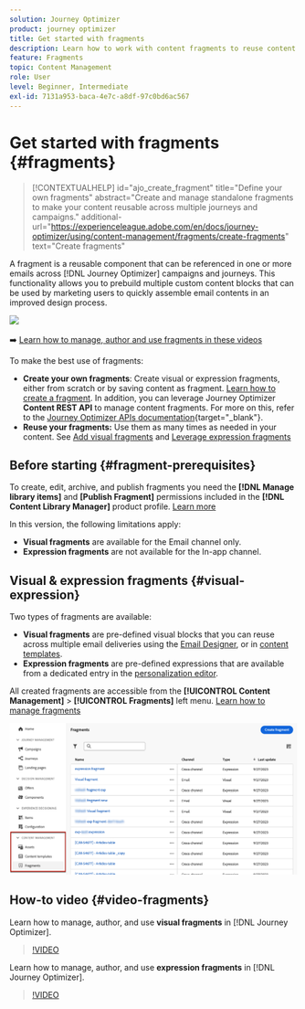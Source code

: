 ```yaml
---
solution: Journey Optimizer
product: journey optimizer
title: Get started with fragments
description: Learn how to work with content fragments to reuse content in Journey Optimizer campaigns and journeys
feature: Fragments
topic: Content Management
role: User
level: Beginner, Intermediate
exl-id: 7131a953-baca-4e7c-a8df-97c0bd6ac567
---
```

# Get started with fragments {#fragments}
 
>[!CONTEXTUALHELP] 
>id="ajo_create_fragment"
>title="Define your own fragments"
>abstract="Create and manage standalone fragments to make your content reusable across multiple journeys and campaigns."
>additional-url="https://experienceleague.adobe.com/en/docs/journey-optimizer/using/content-management/fragments/create-fragments" text="Create fragments"

A fragment is a reusable component that can be referenced in one or more emails across [!DNL Journey Optimizer] campaigns and journeys. This functionality allows you to prebuild multiple custom content blocks that can be used by marketing users to quickly assemble email contents in an improved design process.

![](../rn/assets/do-not-localize/fragments.gif)

➡️ [Learn how to manage, author and use fragments in these videos](#video-fragments)

To make the best use of fragments:

* **Create your own fragments**: Create visual or expression fragments, either from scratch or by saving content as fragment. [Learn how to create a fragment](#create-fragments). In addition, you can leverage Journey Optimizer **Content REST API** to manage content fragments. For more on this, refer to the [Journey Optimizer APIs documentation](https://developer.adobe.com/journey-optimizer-apis/references/content/){target="_blank"}.
* **Reuse your fragments:** Use them as many times as needed in your content. See [Add visual fragments](../email/use-visual-fragments.md) and [Leverage expression fragments](../personalization/use-expression-fragments.md)

## Before starting {#fragment-prerequisites}

To create, edit, archive, and publish fragments you need the **[!DNL Manage library items]** and **[Publish Fragment]** permissions included in the **[!DNL Content Library Manager]** product profile. [Learn more](../administration/ootb-product-profiles.md#content-library-manager)

In this version, the following limitations apply:

* **Visual fragments** are available for the Email channel only.
* **Expression fragments** are not available for the In-app channel.

## Visual & expression fragments {#visual-expression}

Two types of fragments are available:

* **Visual fragments** are pre-defined visual blocks that you can reuse across multiple email deliveries using the [Email Designer](../email/get-started-email-design.md), or in [content templates](../email/use-email-templates.md).
* **Expression fragments** are pre-defined expressions that are available from a dedicated entry in the [personalization editor](../personalization/personalization-build-expressions.md).

All created fragments are accessible from the **[!UICONTROL Content Management]** > **[!UICONTROL Fragments]**  left menu. [Learn how to manage fragments](../content-management/manage-fragments.md)

![](assets/fragment-list.png)

## How-to video {#video-fragments}

Learn how to manage, author, and use **visual fragments** in [!DNL Journey Optimizer].

>[!VIDEO](https://video.tv.adobe.com/v/3419932/?quality=12)

Learn how to manage, author, and use **expression fragments** in [!DNL Journey Optimizer].

>[!VIDEO](https://video.tv.adobe.com/v/3424587/?quality=12)
